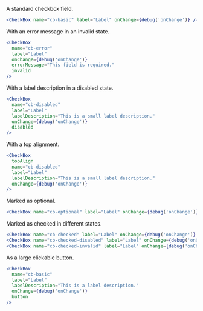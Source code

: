 A standard checkbox field.

```jsx
<CheckBox name="cb-basic" label="Label" onChange={debug('onChange')} />
```

With an error message in an invalid state.

```jsx
<CheckBox
  name="cb-error"
  label="Label"
  onChange={debug('onChange')}
  errorMessage="This field is required."
  invalid
/>
```

With a label description in a disabled state.

```jsx
<CheckBox
  name="cb-disabled"
  label="Label"
  labelDescription="This is a small label description."
  onChange={debug('onChange')}
  disabled
/>
```

With a top alignment.

```jsx
<CheckBox
  topAlign
  name="cb-disabled"
  label="Label"
  labelDescription="This is a small label description."
  onChange={debug('onChange')}
/>
```

Marked as optional.

```jsx
<CheckBox name="cb-optional" label="Label" onChange={debug('onChange')} optional />
```

Marked as checked in different states.

```jsx
<CheckBox name="cb-checked" label="Label" onChange={debug('onChange')} checked />{' '}
<CheckBox name="cb-checked-disabled" label="Label" onChange={debug('onChange')} checked disabled />{' '}
<CheckBox name="cb-checked-invalid" label="Label" onChange={debug('onChange')} checked invalid />
```

As a large clickable button.

```jsx
<CheckBox
  name="cb-basic"
  label="Label"
  labelDescription="This is a label description."
  onChange={debug('onChange')}
  button
/>
```

